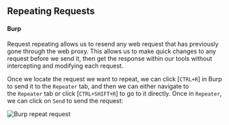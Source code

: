 ## Repeating Requests

#### Burp

Request repeating allows us to resend any web request that has previously gone through the web proxy. This allows us to make quick changes to any request before we send it, then get the response within our tools without intercepting and modifying each request.

Once we locate the request we want to repeat, we can click [`CTRL+R`] in Burp to send it to the `Repeater` tab, and then we can either navigate to the `Repeater` tab or click [`CTRL+SHIFT+R`] to go to it directly. Once in `Repeater`, we can click on `Send` to send the request:

![Burp repeat request](https://academy.hackthebox.com/storage/modules/110/burp_repeater_request.jpg)